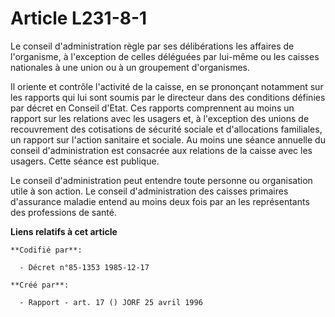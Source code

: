 # Article L231-8-1

Le conseil d'administration règle par ses délibérations les affaires de l'organisme, à l'exception de celles déléguées par
lui-même ou les caisses nationales à une union ou à un groupement d'organismes.

Il oriente et contrôle l'activité de la caisse, en se prononçant notamment sur les rapports qui lui sont soumis par le
directeur dans des conditions définies par décret en Conseil d'Etat. Ces rapports comprennent au moins un rapport sur les
relations avec les usagers et, à l'exception des unions de recouvrement des cotisations de sécurité sociale et d'allocations
familiales, un rapport sur l'action sanitaire et sociale. Au moins une séance annuelle du conseil d'administration est
consacrée aux relations de la caisse avec les usagers. Cette séance est publique.

Le conseil d'administration peut entendre toute personne ou organisation utile à son action. Le conseil d'administration des
caisses primaires d'assurance maladie entend au moins deux fois par an les représentants des professions de santé.

**Liens relatifs à cet article**

	**Codifié par**:

	  - Décret n°85-1353 1985-12-17

	**Créé par**:

	  - Rapport - art. 17 () JORF 25 avril 1996
